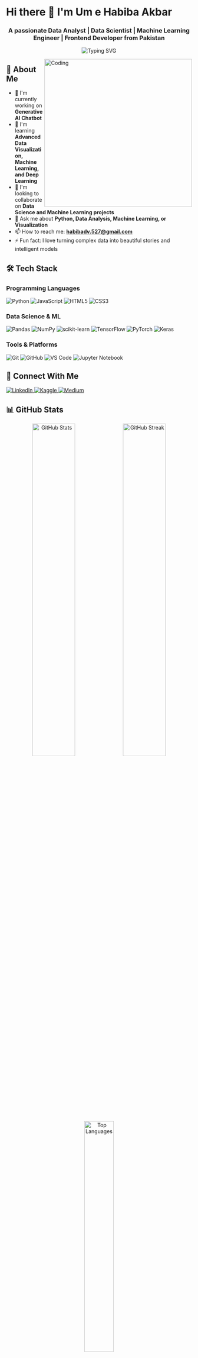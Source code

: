 # Hi there 👋 I'm Um e Habiba Akbar

<h3 align="center">A passionate Data Analyst | Data Scientist | Machine Learning Engineer | Frontend Developer from Pakistan</h3>

<p align="center">
  <img src="https://readme-typing-svg.demolab.com?font=Fira+Code&pause=1000&color=22D3EE&center=true&vCenter=true&width=435&lines=Data+Analyst;Data+Scientist;Machine+Learning+Engineer;Frontend+Developer;AI+Enthusiast" alt="Typing SVG" />
</p>

<img align="right" alt="Coding" width="400" src="https://cdn.dribbble.com/users/4055494/screenshots/15215756/media/d2b66c4ca0192aa26d103448b3d1518b.gif">

## 🚀 About Me

- 🔭 I'm currently working on **Generative AI Chatbot**
- 🌱 I'm learning **Advanced Data Visualization, Machine Learning, and Deep Learning**
- 👯 I'm looking to collaborate on **Data Science and Machine Learning projects**
- 💬 Ask me about **Python, Data Analysis, Machine Learning, or Visualization**
- 📫 How to reach me: **habibadv.527@gmail.com**
- ⚡ Fun fact: I love turning complex data into beautiful stories and intelligent models

## 🛠 Tech Stack

### Programming Languages
![Python](https://img.shields.io/badge/python-3670A0?style=for-the-badge&logo=python&logoColor=ffdd54)
![JavaScript](https://img.shields.io/badge/javascript-%23323330.svg?style=for-the-badge&logo=javascript&logoColor=%23F7DF1E)
![HTML5](https://img.shields.io/badge/html5-%23E34F26.svg?style=for-the-badge&logo=html5&logoColor=white)
![CSS3](https://img.shields.io/badge/css3-%231572B6.svg?style=for-the-badge&logo=css3&logoColor=white)

### Data Science & ML
![Pandas](https://img.shields.io/badge/pandas-%23150458.svg?style=for-the-badge&logo=pandas&logoColor=white)
![NumPy](https://img.shields.io/badge/numpy-%23013243.svg?style=for-the-badge&logo=numpy&logoColor=white)
![scikit-learn](https://img.shields.io/badge/scikit--learn-%23F7931E.svg?style=for-the-badge&logo=scikit-learn&logoColor=white)
![TensorFlow](https://img.shields.io/badge/TensorFlow-%23FF6F00.svg?style=for-the-badge&logo=TensorFlow&logoColor=white)
![PyTorch](https://img.shields.io/badge/PyTorch-%23EE4C2C.svg?style=for-the-badge&logo=PyTorch&logoColor=white)
![Keras](https://img.shields.io/badge/Keras-%23D00000.svg?style=for-the-badge&logo=Keras&logoColor=white)

### Tools & Platforms
![Git](https://img.shields.io/badge/git-%23F05033.svg?style=for-the-badge&logo=git&logoColor=white)
![GitHub](https://img.shields.io/badge/github-%23121011.svg?style=for-the-badge&logo=github&logoColor=white)
![VS Code](https://img.shields.io/badge/VS%20Code-0078d7.svg?style=for-the-badge&logo=visual-studio-code&logoColor=white)
![Jupyter Notebook](https://img.shields.io/badge/jupyter-%23FA0F00.svg?style=for-the-badge&logo=jupyter&logoColor=white)

## 🔗 Connect With Me

<p align="left">
  <a href="https://www.linkedin.com/in/um-e-habiba-akbar-8080112a4" target="_blank">
    <img src="https://img.shields.io/badge/LinkedIn-0077B5?style=for-the-badge&logo=linkedin&logoColor=white" alt="LinkedIn"/>
  </a>
  <a href="https://www.kaggle.com/umehabibaakbarali" target="_blank">
    <img src="https://img.shields.io/badge/Kaggle-20BEFF?style=for-the-badge&logo=kaggle&logoColor=white" alt="Kaggle"/>
  </a>
  <a href="https://medium.com/@umehabiba914" target="_blank">
    <img src="https://img.shields.io/badge/Medium-12100E?style=for-the-badge&logo=medium&logoColor=white" alt="Medium"/>
  </a>
</p>

## 📊 GitHub Stats

<p align="center">
  <img src="https://github-readme-stats.vercel.app/api?username=VizAnalystHabiba&show_icons=true&theme=radical" alt="GitHub Stats" width="48%"/>
  <img src="https://github-readme-streak-stats.herokuapp.com/?user=VizAnalystHabiba&theme=radical" alt="GitHub Streak" width="48%"/>
</p>

<p align="center">
  <img src="https://github-readme-stats.vercel.app/api/top-langs/?username=VizAnalystHabiba&layout=compact&theme=radical" alt="Top Languages" width="40%"/>
</p>

## 🏆 GitHub Trophies

<p align="center">
  <img src="https://github-profile-trophy.vercel.app/?username=VizAnalystHabiba&theme=radical&no-frame=true&row=1&margin-w=15" alt="GitHub Trophies" />
</p>

---

⭐️ From [VizAnalystHabiba](https://github.com/VizAnalystHabiba)
